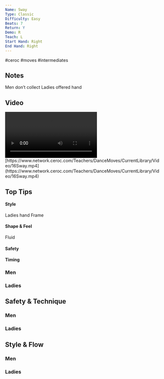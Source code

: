 ```yaml
---
Name: Sway
Type: Classic
Difficulty: Easy
Beats: 7
Return: Y
Demo: R
Teach: L
Start Hand: Right
End Hand: Right
---
```


#ceroc #moves #intermediates
## Notes
Men don’t collect Ladies offered hand

## Video
<video controls>
    <source src="https://www.network.ceroc.com/Teachers/DanceMoves/CurrentLibrary/Video/16Sway.mp4" type="video/mp4">
    
</video>
[https://www.network.ceroc.com/Teachers/DanceMoves/CurrentLibrary/Video/16Sway.mp4](https://www.network.ceroc.com/Teachers/DanceMoves/CurrentLibrary/Video/16Sway.mp4)


## Top Tips

#### Style
Ladies hand
Frame

#### Shape & Feel
Fluid

#### Safety


#### Timing


### Men

### Ladies

## Safety & Technique
### Men

### Ladies

## Style & Flow


### Men

### Ladies


